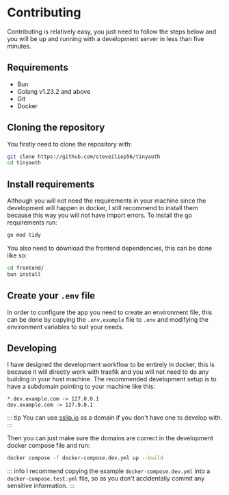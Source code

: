 # Contributing

Contributing is relatively easy, you just need to follow the steps below and you will be up and running with a development server in less than five minutes.

## Requirements

- Bun
- Golang v1.23.2 and above
- Git
- Docker

## Cloning the repository

You firstly need to clone the repository with:

```sh
git clone https://github.com/steveiliop56/tinyauth
cd tinyauth
```

## Install requirements

Although you will not need the requirements in your machine since the development will happen in docker, I still recommend to install them because this way you will not have import errors. To install the go requirements run:

```sh
go mod tidy
```

You also need to download the frontend dependencies, this can be done like so:

```sh
cd frontend/
bun install
```

## Create your `.env` file

In order to configure the app you need to create an environment file, this can be done by copying the `.env.example` file to `.env` and modifying the environment variables to suit your needs.

## Developing

I have designed the development workflow to be entirely in docker, this is because it will directly work with traefik and you will not need to do any building in your host machine. The recommended development setup is to have a subdomain pointing to your machine like this:

```
*.dev.example.com -> 127.0.0.1
dev.example.com -> 127.0.0.1
```

::: tip
You can use [sslip.io](https://sslip.io) as a domain if you don't have one to develop with.
:::

Then you can just make sure the domains are correct in the development docker compose file and run:

```sh
docker compose -f docker-compose.dev.yml up --build
```

::: info
I recommend copying the example `docker-compose.dev.yml` into a `docker-compose.test.yml` file, so as you don't accidentally commit any sensitive information.
:::
